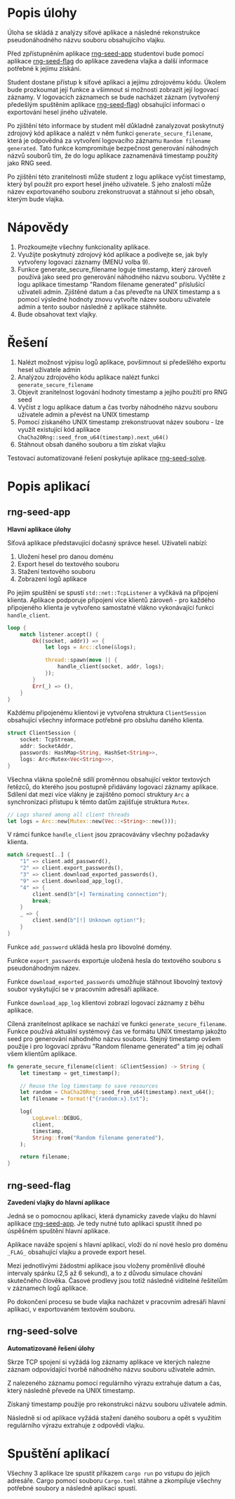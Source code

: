 # Popis úlohy

Úloha se skládá z analýzy síťové aplikace a následné rekonstrukce pseudonáhodného názvu souboru obsahujícího vlajku.

Před zpřístupněním aplikace [rng-seed-app](rng-seed-app/) studentovi bude pomocí aplikace [rng-seed-flag](rng-seed-flag/) do aplikace zavedena vlajka a další informace potřebné k jejímu získání.

Student dostane přístup k síťové aplikaci a jejímu zdrojovému kódu. Úkolem bude prozkoumat její funkce a všimnout si možnosti zobrazit její logovací záznamy. V logovacích záznamech se bude nacházet záznam (vytvořený předešlým spuštěním aplikace [rng-seed-flag](rng-seed-flag/)) obsahující informaci o exportování hesel jiného uživatele.

Po zjištění této informace by student měl důkladně zanalyzovat poskytnutý zdrojový kód aplikace a nalézt v něm funkci `generate_secure_filename`, která je odpovědná za vytvoření logovacího záznamu `Random filename generated`. Tato funkce kompromituje bezpečnost generování náhodných názvů souborů tím, že do logu aplikace zaznamenává timestamp použitý jako RNG seed.

Po zjištění této zranitelnosti může student z logu aplikace vyčíst timestamp, který byl použit pro export hesel jiného uživatele. S jeho znalostí může název exportovaného souboru zrekonstruovat a stáhnout si jeho obsah, kterým bude vlajka.

# Nápovědy

1. Prozkoumejte všechny funkcionality aplikace.
2. Využijte poskytnutý zdrojový kód aplikace a podívejte se, jak byly vytvořeny logovací záznamy (MENU volba 9).
3. Funkce generate_secure_filename loguje timestamp, který zároveň používá jako seed pro generování náhodného názvu souboru. Vyčtěte z logu aplikace timestamp "Random filename generated" příslušící uživateli admin. Zjištěné datum a čas převeďte na UNIX timestamp a s pomocí výsledné hodnoty znovu vytvořte název souboru uživatele admin a tento soubor následně z aplikace stáhněte.
4. Bude obsahovat text vlajky.

# Řešení

1. Nalézt možnost výpisu logů aplikace, povšimnout si předešlého exportu hesel uživatele admin
2. Analýzou zdrojového kódu aplikace nalézt funkci `generate_secure_filename`
3. Objevit zranitelnost logování hodnoty timestamp a jejího použití pro RNG seed
4. Vyčíst z logu aplikace datum a čas tvorby náhodného názvu souboru uživatele admin a převést na UNIX timestamp
5. Pomocí získaného UNIX timestamp zrekonstruovat název souboru - lze využít existující kód aplikace `ChaCha20Rng::seed_from_u64(timestamp).next_u64()`
6. Stáhnout obsah daného souboru a tím získat vlajku

Testovací automatizované řešení poskytuje aplikace [rng-seed-solve](rng-seed-solve/).

# Popis aplikací

## rng-seed-app

**Hlavní aplikace úlohy**

Síťová aplikace představující dočasný správce hesel. Uživateli nabízí:
1. Uložení hesel pro danou doménu
2. Export hesel do textového souboru
3. Stažení textového souboru
4. Zobrazení logů aplikace

Po jejím spuštění se spustí `std::net::TcpListener` a vyčkává na připojení klienta. Aplikace podporuje připojení více klientů zároveň - pro každého připojeného klienta je vytvořeno samostatné vlákno vykonávající funkci `handle_client`.

```rust
loop {
	match listener.accept() {
		Ok((socket, addr)) => {
			let logs = Arc::clone(&logs);

			thread::spawn(move || {
				handle_client(socket, addr, logs);
			});
		}
		Err(_) => (),
	}
}
```

Každému připojenému klientovi je vytvořena struktura `ClientSession` obsahující všechny informace potřebné pro obsluhu daného klienta.

```rust
struct ClientSession {
    socket: TcpStream,
    addr: SocketAddr,
    passwords: HashMap<String, HashSet<String>>,
    logs: Arc<Mutex<Vec<String>>>,
}
```

Všechna vlákna společně sdílí proměnnou obsahující vektor textových řetězců, do kterého jsou postupně přidávány logovací záznamy aplikace. Sdílení dat mezi více vlákny je zajištěno pomocí struktury `Arc` a synchronizaci přístupu k těmto datům zajišťuje struktura `Mutex`.

```rust
// Logs shared among all client threads
let logs = Arc::new(Mutex::new(Vec::<String>::new()));
```

V rámci funkce `handle_client` jsou zpracovávány všechny požadavky klienta.

```rust
match &request[..] {
	"1" => client.add_password(),
	"2" => client.export_passwords(),
	"3" => client.download_exported_passwords(),
	"9" => client.download_app_log(),
	"4" => {
		client.send(b"[+] Terminating connection");
		break;
	}
	_ => {
		client.send(b"[!] Unknown option!");
	}
}
```

Funkce `add_password` ukládá hesla pro libovolné domény.

Funkce `export_passwords` exportuje uložená hesla do textového souboru s pseudonáhodným název.

Funkce `download_exported_passwords` umožňuje stáhnout libovolný textový soubor vyskytující se v pracovním adresáři aplikace.

Funkce `download_app_log` klientovi zobrazí logovací záznamy z běhu aplikace.

Cílená zranitelnost aplikace se nachází ve funkci `generate_secure_filename`. Funkce používá aktuální systémový čas ve formátu UNIX timestamp jakožto seed pro generování náhodného názvu souboru. Stejný timestamp ovšem použije i pro logovací zprávu "Random filename generated" a tím jej odhalí všem klientům aplikace.

```rust
fn generate_secure_filename(client: &ClientSession) -> String {
    let timestamp = get_timestamp();

    // Reuse the log timestamp to save resources
    let random = ChaCha20Rng::seed_from_u64(timestamp).next_u64();
    let filename = format!("{random:x}.txt");

    log(
        LogLevel::DEBUG,
        client,
        timestamp,
        String::from("Random filename generated"),
    );

    return filename;
}
```

## rng-seed-flag

**Zavedení vlajky do hlavní aplikace**

Jedná se o pomocnou aplikaci, která dynamicky zavede vlajku do hlavní aplikace [rng-seed-app](rng-seed-app/). Je tedy nutné tuto aplikaci spustit ihned po úspěšném spuštění hlavní aplikace.

Aplikace naváže spojení s hlavní aplikací, vloží do ní nové heslo pro doménu `_FLAG_` obsahující vlajku a provede export hesel.

Mezi jednotlivými žádostmi aplikace jsou vloženy proměnlivě dlouhé intervaly spánku (2,5 až 6 sekund), a to z důvodu simulace chování skutečného člověka. Časové prodlevy jsou totiž následně viditelné řešitelům v záznamech logů aplikace.

Po dokončení  procesu se bude vlajka nacházet v pracovním adresáři hlavní aplikaci, v exportovaném textovém souboru.

## rng-seed-solve

**Automatizované řešení úlohy**

Skrze TCP spojení si vyžádá log záznamy aplikace ve kterých nalezne záznam odpovídající tvorbě náhodného názvu souboru uživatele admin.

Z nalezeného záznamu pomocí regulárního výrazu extrahuje datum a čas, který následně převede na UNIX timestamp.

Získaný timestamp použije pro rekonstrukci názvu souboru uživatele admin.

Následně si od aplikace vyžádá stažení daného souboru a opět s využitím regulárního výrazu extrahuje z odpovědi vlajku.

# Spuštění aplikací

Všechny 3 aplikace lze spustit příkazem `cargo run` po vstupu do jejich adresáře. Cargo pomocí souboru `Cargo.toml` stáhne a zkompiluje všechny potřebné soubory a následně aplikaci spustí.